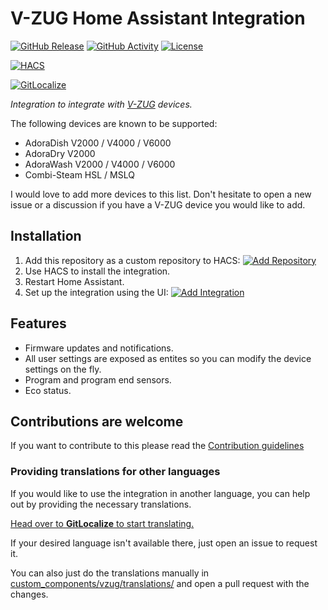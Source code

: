 # V-ZUG Home Assistant Integration

[![GitHub Release](https://img.shields.io/github/release/siku2/hass-vzug.svg?style=for-the-badge)](https://github.com/siku2/hass-vzug/releases)
[![GitHub Activity](https://img.shields.io/github/commit-activity/y/siku2/hass-vzug.svg?style=for-the-badge)](https://github.com/siku2/hass-vzug/commits/main)
[![License](https://img.shields.io/github/license/siku2/hass-vzug.svg?style=for-the-badge)](LICENSE)

[![HACS](https://img.shields.io/badge/HACS-Custom-orange.svg?style=for-the-badge)](https://hacs.xyz/docs/faq/custom_repositories)

[![GitLocalize](https://gitlocalize.com/repo/8875/whole_project/badge.svg)](https://gitlocalize.com/repo/8875/whole_project?utm_source=badge)

_Integration to integrate with [V-ZUG](https://www.vzug.com) devices._

The following devices are known to be supported:

- AdoraDish V2000 / V4000 / V6000
- AdoraDry V2000
- AdoraWash V2000 / V4000 / V6000
- Combi-Steam HSL / MSLQ

I would love to add more devices to this list. Don't hesitate to open a new issue or a discussion if you have a V-ZUG device you would like to add.

## Installation

1. Add this repository as a custom repository to HACS: [![Add Repository](https://my.home-assistant.io/badges/hacs_repository.svg)](https://my.home-assistant.io/redirect/hacs_repository/?owner=siku2&repository=hass-vzug&category=integration)
2. Use HACS to install the integration.
3. Restart Home Assistant.
4. Set up the integration using the UI: [![Add Integration](https://my.home-assistant.io/badges/config_flow_start.svg)](https://my.home-assistant.io/redirect/config_flow_start/?domain=vzug)

## Features

- Firmware updates and notifications.
- All user settings are exposed as entites so you can modify the device settings on the fly.
- Program and program end sensors.
- Eco status.

## Contributions are welcome

If you want to contribute to this please read the [Contribution guidelines](CONTRIBUTING.md)

### Providing translations for other languages

If you would like to use the integration in another language, you can help out by providing the necessary translations.

[Head over to **GitLocalize** to start translating.](https://gitlocalize.com/repo/8875)

If your desired language isn't available there, just open an issue to request it.

You can also just do the translations manually in [custom_components/vzug/translations/](./custom_components/vzug/translations/) and open a pull request with the changes.
